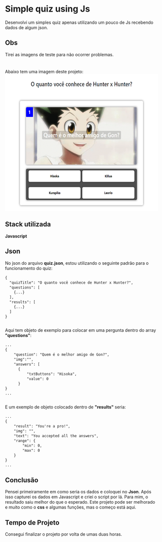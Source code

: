 # Simple quiz using Js

Desenvolvi um simples quiz apenas utilizando um pouco de Js recebendo dados de algum json.


## Obs

Tirei as imagens de teste para não ocorrer problemas.


#
Abaixo tem uma imagem deste projeto:
<img src="screenshot.jpeg" width="550" height="450"/>


## Stack utilizada

**Javascript**


## Json

No json do arquivo **quiz.json**, estou utilizando o seguinte padrão para o funcionamento do quiz:

```
{
  "quizTitle": "O quanto você conhece de Hunter x Hunter?",
  "questions": [
    {...}
  ],
  "results": [
    {...}
  ]
}
```
##
Aqui tem objeto de exemplo para colocar em uma pergunta dentro do array  **"questions"**:
```
...
{
    "question": "Quem é o melhor amigo de Gon?",
    "img":"",
    "answers": [
      {
          "txtButtons": "Hisoka",
          "value": 0
      }
}
...
```
##
E um exemplo de objeto colocado dentro de **"results"** seria:
```
...
{
    "result": "You're a pro!",
    "img": "",
    "text": "You accepted all the answers",
    "range": {
        "min": 0,
        "max": 0
    }
}
...
```

## Conclusão

Pensei primeiramente em como seria os dados e coloquei no **Json**. Após isso capturei os dados em Javascript e criei o script por lá. Para mim, o resultado saiu melhor do que o esperado. Este projeto pode ser melhorado e muito como o **css** e algumas funções, mas o começo está aqui.
## Tempo de Projeto

Consegui finalizar o projeto por volta de umas duas horas.